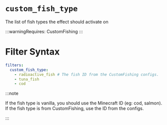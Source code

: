 # `custom_fish_type`

The list of fish types the effect should activate on

:::warningRequires:
CustomFishing
:::
# Filter Syntax
```yaml
filters:
  custom_fish_type: 
    - radioactive_fish # The fish ID from the CustomFishing configs.
    - tuna_fish
    - cod
```

:::note  
  
If the fish type is vanilla, you should use the Minecraft ID (eg: cod, salmon).
If the fish type is from CustomFishing, use the ID from the configs.

:::